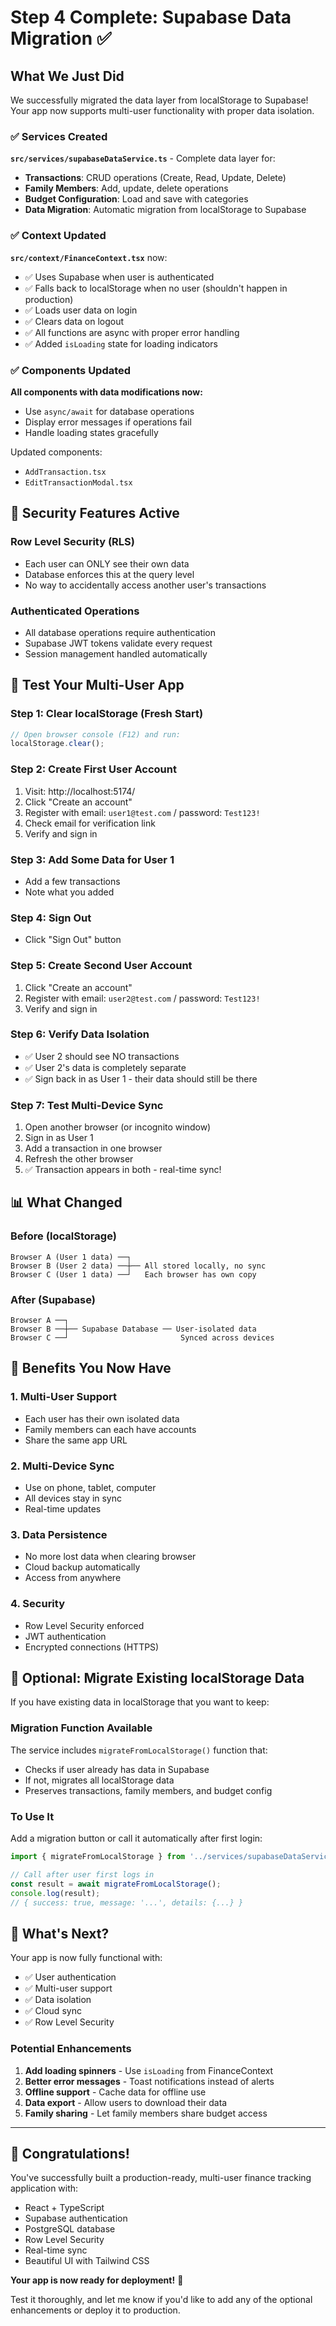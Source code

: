 # Step 4 Complete: Supabase Data Migration ✅

## What We Just Did

We successfully migrated the data layer from localStorage to Supabase! Your app now supports multi-user functionality with proper data isolation.

### ✅ Services Created

**`src/services/supabaseDataService.ts`** - Complete data layer for:
- **Transactions**: CRUD operations (Create, Read, Update, Delete)
- **Family Members**: Add, update, delete operations
- **Budget Configuration**: Load and save with categories
- **Data Migration**: Automatic migration from localStorage to Supabase

### ✅ Context Updated

**`src/context/FinanceContext.tsx`** now:
- ✅ Uses Supabase when user is authenticated
- ✅ Falls back to localStorage when no user (shouldn't happen in production)
- ✅ Loads user data on login
- ✅ Clears data on logout
- ✅ All functions are async with proper error handling
- ✅ Added `isLoading` state for loading indicators

### ✅ Components Updated

**All components with data modifications now:**
- Use `async/await` for database operations
- Display error messages if operations fail
- Handle loading states gracefully

Updated components:
- `AddTransaction.tsx`
- `EditTransactionModal.tsx`

## 🔐 Security Features Active

### Row Level Security (RLS)
- Each user can ONLY see their own data
- Database enforces this at the query level
- No way to accidentally access another user's transactions

### Authenticated Operations
- All database operations require authentication
- Supabase JWT tokens validate every request
- Session management handled automatically

## 🎯 Test Your Multi-User App

### Step 1: Clear localStorage (Fresh Start)
```javascript
// Open browser console (F12) and run:
localStorage.clear();
```

### Step 2: Create First User Account
1. Visit: http://localhost:5174/
2. Click "Create an account"
3. Register with email: `user1@test.com` / password: `Test123!`
4. Check email for verification link
5. Verify and sign in

### Step 3: Add Some Data for User 1
- Add a few transactions
- Note what you added

### Step 4: Sign Out
- Click "Sign Out" button

### Step 5: Create Second User Account
1. Click "Create an account"
2. Register with email: `user2@test.com` / password: `Test123!`
3. Verify and sign in

### Step 6: Verify Data Isolation
- ✅ User 2 should see NO transactions
- ✅ User 2's data is completely separate
- ✅ Sign back in as User 1 - their data should still be there

### Step 7: Test Multi-Device Sync
1. Open another browser (or incognito window)
2. Sign in as User 1
3. Add a transaction in one browser
4. Refresh the other browser
5. ✅ Transaction appears in both - real-time sync!

## 📊 What Changed

### Before (localStorage)
```
Browser A (User 1 data) ──┐
Browser B (User 2 data) ──┼── All stored locally, no sync
Browser C (User 1 data) ──┘   Each browser has own copy
```

### After (Supabase)
```
Browser A ──┐
Browser B ──┼── Supabase Database ── User-isolated data
Browser C ──┘                         Synced across devices
```

## 🎉 Benefits You Now Have

### 1. **Multi-User Support**
- Each user has their own isolated data
- Family members can each have accounts
- Share the same app URL

### 2. **Multi-Device Sync**
- Use on phone, tablet, computer
- All devices stay in sync
- Real-time updates

### 3. **Data Persistence**
- No more lost data when clearing browser
- Cloud backup automatically
- Access from anywhere

### 4. **Security**
- Row Level Security enforced
- JWT authentication
- Encrypted connections (HTTPS)

## 🚀 Optional: Migrate Existing localStorage Data

If you have existing data in localStorage that you want to keep:

### Migration Function Available
The service includes `migrateFromLocalStorage()` function that:
- Checks if user already has data in Supabase
- If not, migrates all localStorage data
- Preserves transactions, family members, and budget config

### To Use It
Add a migration button or call it automatically after first login:

```typescript
import { migrateFromLocalStorage } from '../services/supabaseDataService';

// Call after user first logs in
const result = await migrateFromLocalStorage();
console.log(result); 
// { success: true, message: '...', details: {...} }
```

## 📝 What's Next?

Your app is now fully functional with:
- ✅ User authentication
- ✅ Multi-user support
- ✅ Data isolation
- ✅ Cloud sync
- ✅ Row Level Security

### Potential Enhancements
1. **Add loading spinners** - Use `isLoading` from FinanceContext
2. **Better error messages** - Toast notifications instead of alerts
3. **Offline support** - Cache data for offline use
4. **Data export** - Allow users to download their data
5. **Family sharing** - Let family members share budget access

---

## 🎊 Congratulations!

You've successfully built a production-ready, multi-user finance tracking application with:
- React + TypeScript
- Supabase authentication
- PostgreSQL database
- Row Level Security
- Real-time sync
- Beautiful UI with Tailwind CSS

**Your app is now ready for deployment!** 🚀

Test it thoroughly, and let me know if you'd like to add any of the optional enhancements or deploy it to production.
